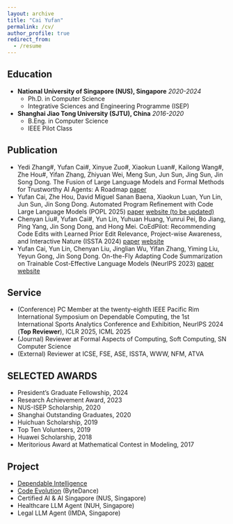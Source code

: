 ```yaml
---
layout: archive
title: "Cai Yufan"
permalink: /cv/
author_profile: true
redirect_from:
  - /resume
---
```

## Education
- **National University of Singapore (NUS), Singapore** *2020-2024*
  - Ph.D. in Computer Science
  - Integrative Sciences and Engineering Programme (ISEP)
- **Shanghai Jiao Tong University (SJTU), China** *2016-2020*
  - B.Eng. in Computer Science
  - IEEE Pilot Class

## Publication
- Yedi Zhang#, Yufan Cai#, Xinyue Zuo#, Xiaokun Luan#, Kailong Wang#, Zhe Hou#, Yifan Zhang, Zhiyuan Wei, Meng Sun, Jun Sun, Jing Sun, Jin Song Dong. The Fusion of Large Language Models and Formal Methods for Trustworthy AI Agents: A Roadmap [paper](https://arxiv.org/abs/2412.06512)
- Yufan Cai, Zhe Hou, David Miguel Sanan Baena, Xiaokun Luan, Yun Lin, Jun Sun, Jin Song Dong. Automated Program Refinement with Code Large Language Models (POPL 2025) [paper](https://dl.acm.org/doi/10.1145/3704905) [website (to be updated)](https://sites.google.com/view/refine4llm/) 
- Chenyan Liu#, Yufan Cai#, Yun Lin, Yuhuan Huang, Yunrui Pei, Bo Jiang, Ping Yang, Jin Song Dong, and Hong Mei. CoEdPilot: Recommending Code Edits with Learned Prior Edit Relevance, Project-wise Awareness, and Interactive Nature (ISSTA 2024) [paper](https://arxiv.org/abs/2408.01733) [website](https://sites.google.com/view/coedpilot/home)
- Yufan Cai, Yun Lin, Chenyan Liu, Jinglian Wu, Yifan Zhang, Yiming Liu, Yeyun Gong, Jin Song Dong. On-the-Fly Adapting Code Summarization on Trainable Cost-Effective Language Models (NeurIPS 2023) [paper](https://proceedings.neurips.cc/paper_files/paper/2023/hash/b16e6de5fbbdcb2df237aa66b302bc17-Abstract-Conference.html) [website](https://sites.google.com/view/adacom23/home)

## Service
- (Conference) PC Member at the twenty-eighth IEEE Pacific Rim International Symposium on Dependable Computing, the 1st International Sports Analytics Conference and Exhibition, NeurIPS 2024 (**Top Reviewer**), ICLR 2025, ICML 2025
- (Journal) Reviewer at Formal Aspects of Computing, Soft Computing, SN Computer Science 
- (External) Reviewer at ICSE,  FSE,  ASE, ISSTA, WWW, NFM, ATVA

## SELECTED AWARDS  
- President’s Graduate Fellowship, 2024
- Research Achievement Award, 2023
- NUS-ISEP Scholarship, 2020
- Shanghai Outstanding Graduates, 2020
- Huichuan Scholarship, 2019 
- Top Ten Volunteers, 2019
- Huawei Scholarship, 2018 
- Meritorious Award at Mathematical Contest in Modeling, 2017

## Project
- [Dependable Intelligence](https://www.depintel.com/)
- [Code Evolution](https://se-research.bytedance.com/publication/issta24/) (ByteDance)
- Certified AI & AI Singapore (NUS, Singapore)
- Healthcare LLM Agent (NUH, Singapore)
- Legal LLM Agent (IMDA, Singapore)

